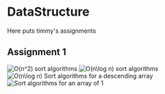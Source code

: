 # DataStructure
Here puts timmy's assignments
## Assignment 1
![$O(n^2)$ sort algorithms](https://github.com/TimothyGe/DataStructure/blob/master/a1/012.jpg)
![$O(n\log n)$ sort algorithms](https://github.com/TimothyGe/DataStructure/blob/master/a1/345.jpg)
![$O(n\log n)$ Sort algorithms for a descending array](https://github.com/TimothyGe/DataStructure/blob/master/a1/reverse.jpg)
![Sort algorithms for an array of 1](https://github.com/TimothyGe/DataStructure/blob/master/a1/same.jpg)

